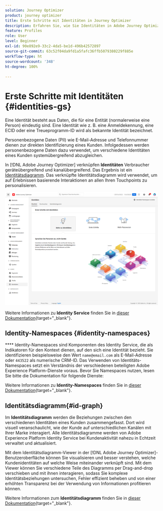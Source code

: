 ```yaml
---
solution: Journey Optimizer
product: journey optimizer
title: Erste Schritte mit Identitäten in Journey Optimizer
description: Erfahren Sie, wie Sie Identitäten in Adobe Journey Optimizer verwalten.
feature: Profiles
role: User
level: Beginner
exl-id: 90e892e9-33c2-4da5-be1d-496b42572897
source-git-commit: 63c52f04da9fd1a5fafc36ffb5079380229f885e
workflow-type: ht
source-wordcount: '348'
ht-degree: 100%

---
```


# Erste Schritte mit Identitäten {#identities-gs}

Eine Identität besteht aus Daten, die für eine Entität (normalerweise eine Person) eindeutig sind. Eine Identität wie z. B. eine Anmeldekennung, eine ECID oder eine Treueprogramm-ID wird als bekannte Identität bezeichnet.

Personenbezogene Daten (PII) wie E-Mail-Adresse und Telefonnummer dienen zur direkten Identifizierung eines Kunden. Infolgedessen werden personenbezogene Daten dazu verwendet, um verschiedene Identitäten eines Kunden systemübergreifend abzugleichen.

In [!DNL Adobe Journey Optimizer] verknüpfen **Identitäten** Verbraucher geräteübergreifend und kanalübergreifend. Das Ergebnis ist ein [Identitätsdiagramm](#id-graph). Das verknüpfte Identitätsdiagramm wird verwendet, um auf Erlebnissen basierende Interaktionen an allen Ihren Touchpoints zu personalisieren.

![](assets/identities-home.png)

Weitere Informationen zu **Identity Service** finden Sie in [dieser Dokumentation](https://experienceleague.adobe.com/docs/experience-platform/identity/home.html?lang=de){target=&quot;_blank&quot;}.

## Identity-Namespaces {#identity-namespaces}

**** Identity-Namespaces sind Komponenten des Identity Service, die als Indikatoren für den Kontext dienen, auf den sich eine Identität bezieht. Sie identifizieren beispielsweise den Wert `name@email.com` als E-Mail-Adresse oder `443522` als numerische CRM-ID. Das Verwenden von Identitäts-Namespaces setzt ein Verständnis der verschiedenen beteiligten Adobe Experience Platform-Dienste voraus. Bevor Sie Namespaces nutzen, lesen Sie bitte die Dokumentation für folgende Dienste:

Weitere Informationen zu **Identity-Namespaces** finden Sie in [dieser Dokumentation](https://experienceleague.adobe.com/docs/experience-platform/identity/namespaces.html?lang=de){target=&quot;_blank&quot;}.

## Identitätsdiagramm{#id-graph}

Im **Identitätsdiagramm** werden die Beziehungen zwischen den verschiedenen Identitäten eines Kunden zusammengefasst. Dort wird visuell veranschaulicht, wie der Kunde auf unterschiedlichen Kanälen mit Ihrer Marke interagiert. Alle Identitätsdiagramme werden von Adobe Experience Platform Identity Service bei Kundenaktivität nahezu in Echtzeit verwaltet und aktualisiert.

Mit dem Identitätsdiagramm-Viewer in der [!DNL Adobe Journey Optimizer]-Benutzeroberfläche können Sie visualisieren und besser verstehen, welche Kundenidentitäten auf welche Weise miteinander verknüpft sind. Mit dem Viewer können Sie verschiedene Teile des Diagramms per Drag-and-drop verschieben und mit ihnen interagieren, sodass Sie komplexe Identitätsbeziehungen untersuchen, Fehler effizient beheben und von einer erhöhten Transparenz bei der Verwendung von Informationen profitieren können. 

Weitere Informationen zum **Identitätsdiagramm** finden Sie in [dieser Dokumentation](https://experienceleague.adobe.com/docs/experience-platform/identity/ui/identity-graph-viewer.html?lang=de){target=&quot;_blank&quot;}.
